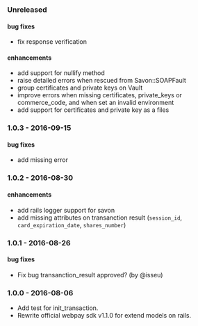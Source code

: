 ### Unreleased

#### bug fixes
* fix response verification

#### enhancements
* add support for nullify method
* raise detailed errors when rescued from Savon::SOAPFault
* group certificates and private keys on Vault
* improve errors when missing certificates, private_keys or commerce_code, and when set an invalid environment
* add support for certificates and private key as a files

### 1.0.3 - 2016-09-15

#### bug fixes
* add missing error

### 1.0.2 - 2016-08-30

#### enhancements
* add rails logger support for savon
* add missing attributes on transanction result (`session_id`, `card_expiration_date`, `shares_number`)

### 1.0.1 - 2016-08-26

#### bug fixes
* Fix bug transanction_result approved? (by @isseu)

### 1.0.0 - 2016-08-06

* Add test for init_transaction.
* Rewrite official webpay sdk v1.1.0 for extend models on rails.
